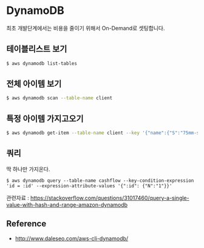 # DynamoDB
최초 개발단계에서는 비용을 줄이기 위해서 On-Demand로 셋팅합니다.

## 테이블리스트 보기

```bash
$ aws dynamodb list-tables
```

## 전체 아이템 보기

```bash
$ aws dynamodb scan --table-name client
```

## 특정 아이템 가지고오기

```bash
$ aws dynamodb get-item --table-name client --key '{"name":{"S":"75mm-studio"}}'
```

## 쿼리
딱 하나만 가지온다.
```
$ aws dynamodb query --table-name cashflow --key-condition-expression 'id = :id' --expression-attribute-values '{":id": {"N":"1"}}'
```
관련자료 : https://stackoverflow.com/questions/31017460/query-a-single-value-with-hash-and-range-amazon-dynamodb




## Reference
- http://www.daleseo.com/aws-cli-dynamodb/